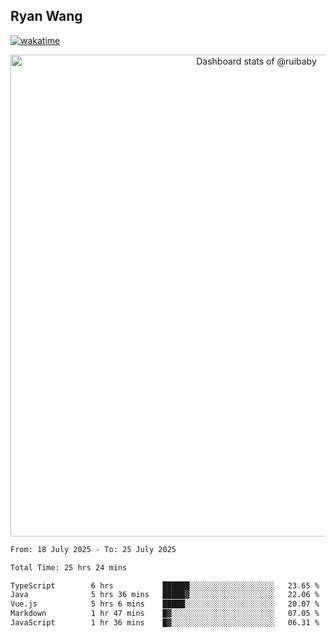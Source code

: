 ## Ryan Wang

[![wakatime](https://wakatime.com/badge/user/6f4ce45f-b03c-4eb3-b701-4b95e0885d94.svg)](https://wakatime.com/@6f4ce45f-b03c-4eb3-b701-4b95e0885d94)

<!-- Copy-paste in your Readme.md file -->

<a href="https://next.ossinsight.io/widgets/official/compose-user-dashboard-stats?user_id=21301288" target="_blank" style="display: block" align="center">
  <picture>
    <source media="(prefers-color-scheme: dark)" srcset="https://next.ossinsight.io/widgets/official/compose-user-dashboard-stats/thumbnail.png?user_id=21301288&image_size=auto&color_scheme=dark" width="771" height="auto">
    <img alt="Dashboard stats of @ruibaby" src="https://next.ossinsight.io/widgets/official/compose-user-dashboard-stats/thumbnail.png?user_id=21301288&image_size=auto&color_scheme=light" width="771" height="auto">
  </picture>
</a>

<!-- Made with [OSS Insight](https://ossinsight.io/) -->


<!--START_SECTION:waka-->

```txt
From: 18 July 2025 - To: 25 July 2025

Total Time: 25 hrs 24 mins

TypeScript        6 hrs           ██████░░░░░░░░░░░░░░░░░░░   23.65 %
Java              5 hrs 36 mins   █████▓░░░░░░░░░░░░░░░░░░░   22.06 %
Vue.js            5 hrs 6 mins    █████░░░░░░░░░░░░░░░░░░░░   20.07 %
Markdown          1 hr 47 mins    █▓░░░░░░░░░░░░░░░░░░░░░░░   07.05 %
JavaScript        1 hr 36 mins    █▓░░░░░░░░░░░░░░░░░░░░░░░   06.31 %
```

<!--END_SECTION:waka-->
